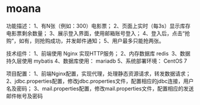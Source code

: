 # moana
功能描述：
 1、有N张（例如：300）电影票； 
 2、页面上实时（每3s）显示库存电影票剩余数量； 
 3、展示登入界面，使用邮箱账号登入； 
 4、登入后，点击“抢购”，如有，则抢购成功，并发邮件通知； 
 5、用户最多只能抢两张。

技术组件： 
 1、前端使用 Nginx 实现HTTP服务； 
 2、内存数据库 redis
 3、数据持久层使用 mybatis 
 4、数据库使用： mariadb 
 5、系统部署环境： CentOS 7
 
项目配置：
 1、前端Nginx配置，实现代理，处理静态资源请求，转发数据请求；
 2、jdbc.properties配置，修改jdbc.properties文件，配置相应的jdbc连接，用户名及密码；
 3、mail.properties配置，修改mail.properties文件，配置相应的发送邮件帐号及密码
